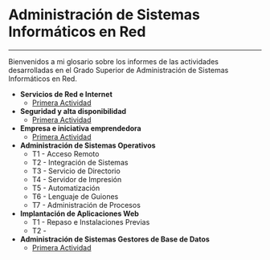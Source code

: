 
# Administración de Sistemas Informáticos en Red

---

Bienvenidos a mi glosario sobre los informes de las actividades desarrolladas en el Grado Superior de Administración de Sistemas Informáticos en Red.

* **Servicios de Red e Internet**
  * [Primera Actividad](./ServiciosRed/Unidad1/Actividad1-Nombre.md)
* **Seguridad y alta disponibilidad**
  * [Primera Actividad](./Seguridad/Unidad1/Actividad1-Nombre.md)
* **Empresa e iniciativa emprendedora**
  * [Primera Actividad]()
* **Administración de Sistemas Operativos**
  * T1 - Acceso Remoto
  * T2 - Integración de Sistemas
  * T3 - Servicio de Directorio
  * T4 - Servidor de Impresión
  * T5 - Automatización
  * T6 - Lenguaje de Guiones
  * T7 - Administración de Procesos
* **Implantación de Aplicaciones Web**
  * T1 - Repaso e Instalaciones Previas
  * T2 -
* **Administración de Sistemas Gestores de Base de Datos**
  * [Primera Actividad](./BaseDatos/Unidad1/Actividad1-Nombre.md)
